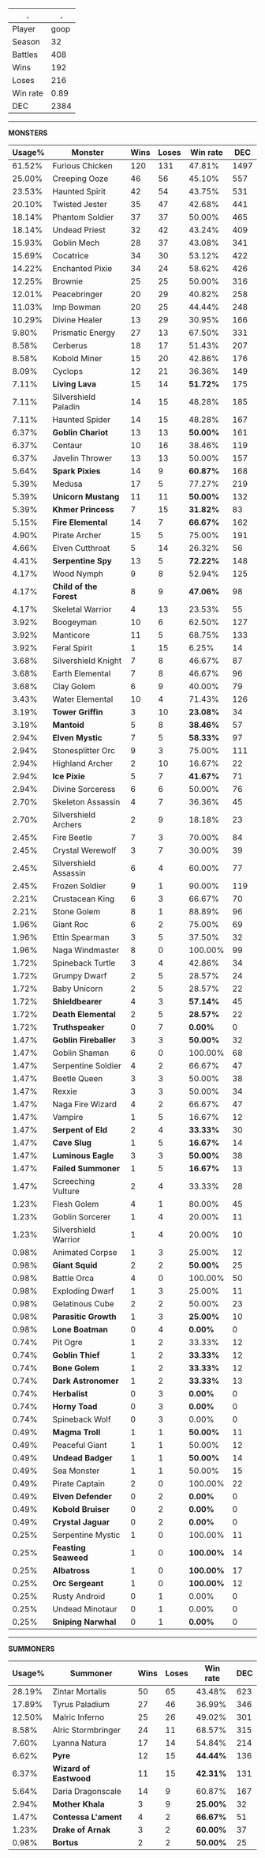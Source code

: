 .|.
|-|-
Player|goop
Season|32
Battles|408
Wins|192
Loses|216
Win rate|0.89
DEC|2384

---
**MONSTERS**

Usage%|Monster|Wins|Loses|Win rate|DEC|
-|-|-|-|-|-|
61.52%|Furious Chicken|120|131|47.81%|1497|
25.00%|Creeping Ooze|46|56|45.10%|557|
23.53%|Haunted Spirit|42|54|43.75%|531|
20.10%|Twisted Jester|35|47|42.68%|441|
18.14%|Phantom Soldier|37|37|50.00%|465|
18.14%|Undead Priest|32|42|43.24%|409|
15.93%|Goblin Mech|28|37|43.08%|341|
15.69%|Cocatrice|34|30|53.12%|422|
14.22%|Enchanted Pixie|34|24|58.62%|426|
12.25%|Brownie|25|25|50.00%|316|
12.01%|Peacebringer|20|29|40.82%|258|
11.03%|Imp Bowman|20|25|44.44%|248|
10.29%|Divine Healer|13|29|30.95%|166|
9.80%|Prismatic Energy|27|13|67.50%|331|
8.58%|Cerberus|18|17|51.43%|207|
8.58%|Kobold Miner|15|20|42.86%|176|
8.09%|Cyclops|12|21|36.36%|149|
7.11%|**Living Lava**|15|14|**51.72%**|175|
7.11%|Silvershield Paladin|14|15|48.28%|185|
7.11%|Haunted Spider|14|15|48.28%|167|
6.37%|**Goblin Chariot**|13|13|**50.00%**|161|
6.37%|Centaur|10|16|38.46%|119|
6.37%|Javelin Thrower|13|13|50.00%|157|
5.64%|**Spark Pixies**|14|9|**60.87%**|168|
5.39%|Medusa|17|5|77.27%|219|
5.39%|**Unicorn Mustang**|11|11|**50.00%**|132|
5.39%|**Khmer Princess**|7|15|**31.82%**|83|
5.15%|**Fire Elemental**|14|7|**66.67%**|162|
4.90%|Pirate Archer|15|5|75.00%|191|
4.66%|Elven Cutthroat|5|14|26.32%|56|
4.41%|**Serpentine Spy**|13|5|**72.22%**|148|
4.17%|Wood Nymph|9|8|52.94%|125|
4.17%|**Child of the Forest**|8|9|**47.06%**|98|
4.17%|Skeletal Warrior|4|13|23.53%|55|
3.92%|Boogeyman|10|6|62.50%|127|
3.92%|Manticore|11|5|68.75%|133|
3.92%|Feral Spirit|1|15|6.25%|14|
3.68%|Silvershield Knight|7|8|46.67%|87|
3.68%|Earth Elemental|7|8|46.67%|96|
3.68%|Clay Golem|6|9|40.00%|79|
3.43%|Water Elemental|10|4|71.43%|126|
3.19%|**Tower Griffin**|3|10|**23.08%**|34|
3.19%|**Mantoid**|5|8|**38.46%**|57|
2.94%|**Elven Mystic**|7|5|**58.33%**|97|
2.94%|Stonesplitter Orc|9|3|75.00%|111|
2.94%|Highland Archer|2|10|16.67%|22|
2.94%|**Ice Pixie**|5|7|**41.67%**|71|
2.94%|Divine Sorceress|6|6|50.00%|76|
2.70%|Skeleton Assassin|4|7|36.36%|45|
2.70%|Silvershield Archers|2|9|18.18%|23|
2.45%|Fire Beetle|7|3|70.00%|84|
2.45%|Crystal Werewolf|3|7|30.00%|39|
2.45%|Silvershield Assassin|6|4|60.00%|77|
2.45%|Frozen Soldier|9|1|90.00%|119|
2.21%|Crustacean King|6|3|66.67%|70|
2.21%|Stone Golem|8|1|88.89%|96|
1.96%|Giant Roc|6|2|75.00%|69|
1.96%|Ettin Spearman|3|5|37.50%|32|
1.96%|Naga Windmaster|8|0|100.00%|99|
1.72%|Spineback Turtle|3|4|42.86%|34|
1.72%|Grumpy Dwarf|2|5|28.57%|24|
1.72%|Baby Unicorn|2|5|28.57%|22|
1.72%|**Shieldbearer**|4|3|**57.14%**|45|
1.72%|**Death Elemental**|2|5|**28.57%**|22|
1.72%|**Truthspeaker**|0|7|**0.00%**|0|
1.47%|**Goblin Fireballer**|3|3|**50.00%**|32|
1.47%|Goblin Shaman|6|0|100.00%|68|
1.47%|Serpentine Soldier|4|2|66.67%|47|
1.47%|Beetle Queen|3|3|50.00%|38|
1.47%|Rexxie|3|3|50.00%|34|
1.47%|Naga Fire Wizard|4|2|66.67%|47|
1.47%|Vampire|1|5|16.67%|12|
1.47%|**Serpent of Eld**|2|4|**33.33%**|30|
1.47%|**Cave Slug**|1|5|**16.67%**|14|
1.47%|**Luminous Eagle**|3|3|**50.00%**|38|
1.47%|**Failed Summoner**|1|5|**16.67%**|13|
1.47%|Screeching Vulture|2|4|33.33%|28|
1.23%|Flesh Golem|4|1|80.00%|45|
1.23%|Goblin Sorcerer|1|4|20.00%|11|
1.23%|Silvershield Warrior|1|4|20.00%|10|
0.98%|Animated Corpse|1|3|25.00%|12|
0.98%|**Giant Squid**|2|2|**50.00%**|25|
0.98%|Battle Orca|4|0|100.00%|50|
0.98%|Exploding Dwarf|1|3|25.00%|11|
0.98%|Gelatinous Cube|2|2|50.00%|23|
0.98%|**Parasitic Growth**|1|3|**25.00%**|10|
0.98%|**Lone Boatman**|0|4|**0.00%**|0|
0.74%|Pit Ogre|1|2|33.33%|12|
0.74%|**Goblin Thief**|1|2|**33.33%**|12|
0.74%|**Bone Golem**|1|2|**33.33%**|12|
0.74%|**Dark Astronomer**|1|2|**33.33%**|13|
0.74%|**Herbalist**|0|3|**0.00%**|0|
0.74%|**Horny Toad**|0|3|**0.00%**|0|
0.74%|Spineback Wolf|0|3|0.00%|0|
0.49%|**Magma Troll**|1|1|**50.00%**|11|
0.49%|Peaceful Giant|1|1|50.00%|12|
0.49%|**Undead Badger**|1|1|**50.00%**|14|
0.49%|Sea Monster|1|1|50.00%|15|
0.49%|Pirate Captain|2|0|100.00%|22|
0.49%|**Elven Defender**|0|2|**0.00%**|0|
0.49%|**Kobold Bruiser**|0|2|**0.00%**|0|
0.49%|**Crystal Jaguar**|0|2|**0.00%**|0|
0.25%|Serpentine Mystic|1|0|100.00%|11|
0.25%|**Feasting Seaweed**|1|0|**100.00%**|14|
0.25%|**Albatross**|1|0|**100.00%**|17|
0.25%|**Orc Sergeant**|1|0|**100.00%**|12|
0.25%|Rusty Android|0|1|0.00%|0|
0.25%|Undead Minotaur|0|1|0.00%|0|
0.25%|**Sniping Narwhal**|0|1|**0.00%**|0|

---
**SUMMONERS**

Usage%|Summoner|Wins|Loses|Win rate|DEC|
-|-|-|-|-|-|
28.19%|Zintar Mortalis|50|65|43.48%|623|
17.89%|Tyrus Paladium|27|46|36.99%|346|
12.50%|Malric Inferno|25|26|49.02%|301|
8.58%|Alric Stormbringer|24|11|68.57%|315|
7.60%|Lyanna Natura|17|14|54.84%|214|
6.62%|**Pyre**|12|15|**44.44%**|136|
6.37%|**Wizard of Eastwood**|11|15|**42.31%**|131|
5.64%|Daria Dragonscale|14|9|60.87%|167|
2.94%|**Mother Khala**|3|9|**25.00%**|32|
1.47%|**Contessa L'ament**|4|2|**66.67%**|51|
1.23%|**Drake of Arnak**|3|2|**60.00%**|37|
0.98%|**Bortus**|2|2|**50.00%**|25|

